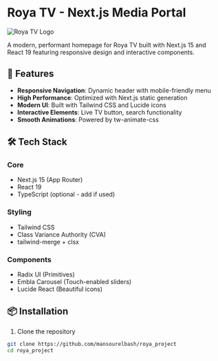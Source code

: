# Roya TV - Next.js Media Portal

![Roya TV Logo](https://roya.tv/images/logo-svg.svg)

A modern, performant homepage for Roya TV built with Next.js 15 and React 19 featuring responsive design and interactive components.

## 🚀 Features

- **Responsive Navigation**: Dynamic header with mobile-friendly menu
- **High Performance**: Optimized with Next.js static generation
- **Modern UI**: Built with Tailwind CSS and Lucide icons
- **Interactive Elements**: Live TV button, search functionality
- **Smooth Animations**: Powered by tw-animate-css

## 🛠 Tech Stack

### Core
- Next.js 15 (App Router)
- React 19
- TypeScript (optional - add if used)

### Styling
- Tailwind CSS
- Class Variance Authority (CVA)
- tailwind-merge + clsx

### Components
- Radix UI (Primitives)
- Embla Carousel (Touch-enabled sliders)
- Lucide React (Beautiful icons)

## 📦 Installation

1. Clone the repository
```bash
git clone https://github.com/mansourelbash/roya_project
cd roya_project